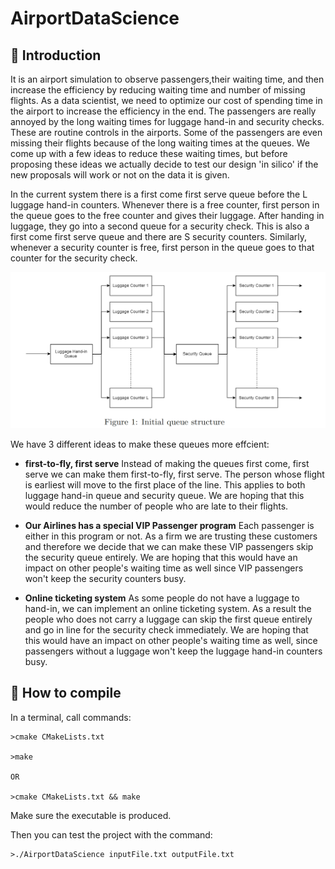 # AirportDataScience

## :tophat: Introduction

It is an airport simulation to observe passengers,their waiting time, and then increase the efficiency by reducing waiting time and number of missing flights. As a data scientist, we need to optimize our cost of spending time in the airport to increase the efficiency in the end. The passengers are really annoyed by the long waiting times for luggage hand-in and security checks. These are routine controls in the airports. Some of the passengers are even missing their flights because of the long waiting times at the queues. We come up with a few ideas to reduce these waiting times, but before proposing these ideas we actually decide to test our design 'in silico' if the new proposals will work or not on the data it is given.

In the current system there is a first come first serve queue before the L luggage hand-in counters. Whenever there is a free counter, first person in the queue goes to the free counter and gives their luggage. After handing in luggage, they go into a second queue for a security check. This is also a first come first serve queue and there are S security counters. Similarly, whenever a security counter is free, first person in the queue goes to that counter for the security check.

<p align="center">
<a href = "https://github.com/yilmazvolkan/AirportDataScience"><img 
<img src="https://github.com/yilmazvolkan/AirportDataScience/blob/master/airport.png" width="700" height="250"></a>
</p>

We have 3 different ideas to make these queues more effcient:

* **first-to-fly, first serve**
Instead of making the queues first come, first serve we can make them first-to-fly, first serve. The person whose flight is earliest will move to the first place of the line. This applies to both luggage hand-in queue
and security queue. We are hoping that this would reduce the number of people who are late to their flights.


* **Our Airlines has a special VIP Passenger program**
Each passenger is either in this program or not. As a firm we are trusting these customers and therefore we decide that we can make these VIP passengers skip the security queue entirely. We are hoping that this would have an impact on other people's waiting time as well since VIP passengers won't keep the security counters busy.


* **Online ticketing system**
As some people do not have a luggage to hand-in, we can implement an online ticketing system. As a result the people who does not carry a luggage can skip the first queue entirely and go in line for the security check immediately. We are hoping that this would have an impact on other people's waiting time as well, since passengers without a luggage won't keep the luggage hand-in counters busy.

## :flashlight: How to compile

In a terminal, call commands:
```
>cmake CMakeLists.txt

>make

OR

>cmake CMakeLists.txt && make

```
Make sure the executable is produced.

Then you can test the project with the command:
```
>./AirportDataScience inputFile.txt outputFile.txt
```
